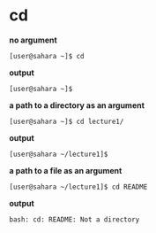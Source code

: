 # cd <br />
**no argument**
```
[user@sahara ~]$ cd
```
**output**
```
[user@sahara ~]$ 
```
**a path to a directory as an argument**
```
[user@sahara ~]$ cd lecture1/
```
**output**
```
[user@sahara ~/lecture1]$ 
```
**a path to a file as an argument**
```
[user@sahara ~/lecture1]$ cd README 
```
**output**
```
bash: cd: README: Not a directory
```
